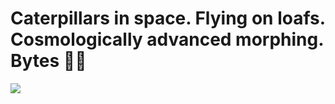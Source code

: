 <h1>Caterpillars in space. Flying on loafs. Cosmologically advanced morphing. Bytes &#127927;&#128027;</h1>
<img src='https://www.bruceclay.com/wp-content/uploads/2020/07/caterpillar-1200px.jpg' />
